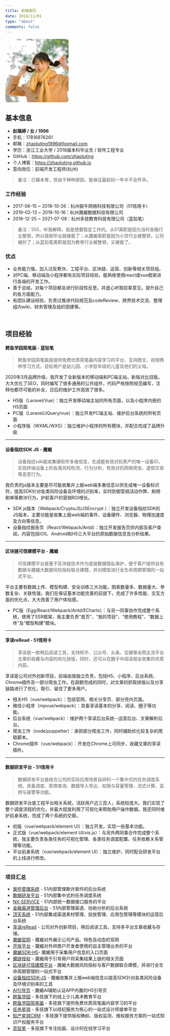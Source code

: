 ```yaml
---
title: 前端简历
date: 2018/11/01
type: "about"
comments: false
---
```


<img src="../image/work/resume_2022.jpg" style="border-radius: 8px;" width="200" height="200">

## 基本信息
- **赵璐婷 / 女 / 1996**
- 手机：17816876261
- 邮箱：<zhaoluting1996@foxmail.com>
- 学历：浙江工业大学 / 2018届本科毕业生 / 软件工程专业
- GitHub：<https://github.com/zhaoluting>
- 个人博客：<https://zhaoluting.github.io>
- 意向岗位：前端开发工程师(杭州)

> 备注：已婚未育，但由于种种原因，能保证最起码一年半不会怀孕。

### 工作经验
- 2017-06-15 ~ 2018-10-26：杭州振牛网络科技有限公司（51信用卡）
- 2019-02-13 ~ 2019-10-16：杭州魔蝎数据科技有限公司
- 2019-12-25 ~ 2021-07-08：杭州多技教育科技有限公司（蓝铅笔）

> 备注：555，听我解释，我是想要稳定工作的。从51离职是因为当时金融行业整顿，所以我刚毕业就被裁了；从魔蝎离职是因为小贷行业被整顿，公司被抄了；从蓝铅笔离职是因为教育行业被整顿，又被裁了。

### 优点
- 业务能力强，加入过反欺诈、工程平台、区块链、运营、创新等相关项目组。
- 对PC端、移动端及小程序都有实际项目经验，能熟练使用react或vue框架进行各端的开发工作。
- 善于总结，对每个项目都会进行阶段性反思，并虚心听取前辈意见，提升自己的各方面能力。
- 有团队建设经验，负责过推进代码规范及codeReview、跨界技术交流、整理组内wiki、财务管理及组织团建等。

<br/>

## 项目经验
#### 鳄鱼学园简笔画 - 蓝铅笔

> 鳄鱼学园简笔画是提供免费优质简笔画内容学习的平台，支持图文、视频两种学习方式，目标用户是幼儿园、小学低年级的儿童及他们的父母。

2020年3月品牌升级，我开发了全新版本的移动端和PC端主站，新版对比旧版，大大优化了SEO，同时编写了很多通用的公共组件，代码严格按照规范编写，注释也都尽可能的补全，日后的维护工作高效了很多。

- H5版（Laravel/Vue）：独立开发移动端主站的所有页面，以及小程序内嵌的H5页面
- PC版（Laravel/JQuery/vue）：独立开发PC端主站、维护后台系统的所有页面
- 小程序版（WXML/WXS）：独立维护小程序的所有模块，并配合完成了品牌升级

---

#### 设备指纹SDK JS - 魔蝎

> 设备指纹sdk能收集硬软件多维信息，生成能有效对抗黑产的唯一设备ID，实现终端设备上的各类风险检测、行为分析，有效对抗网络爬虫、虚假交易等恶意行为。

我负责的js版本主要是尽可能收集并上报web端多重信息以供生成唯一设备标识符，提高SDK针对各类风险设备及环境的识别率，实时防御营销活动作弊、刷榜刷单等欺诈行为，护航客户的营销ROI增长。

- SDK js版本（Webpack/CryptoJS/JSEncrypt ）：独立开发设备指纹SDK的JS版本，主要功能是收集上报web端的事件、设备硬件、浏览器、物理加速度及方向等信息。
- 设备指纹报告页（React/Webpack/Antd）：独立开发报告页供内部及客户查阅，内容包括iOS、Android和H5三大平台的原始数据信息及分析结果。

---

#### 区块链可信建模平台 - 魔蝎

> 可信建模平台是基于区块链技术作为底层数据隐私保护，便于客户提供自有数据与魔蝎大数据风险指标联合建模，并对模型进行全生命周期管理的一站式平台。

平台主要有数据上传、模型构建、安全训练三大功能，图表数量多、数据量大、参数复杂、关联性强，我们在保证基本功能完善的前提下，完成了许多性能、交互方面的优化点，大大改善了用户体验感。

- PC版（Egg/React/Webpack/Antd/ECharts）：与另一同事协作完成整个系统，使用了SSR框架，我主要负责“首页”、“我的项目”、“使用教程”、“数据上传”及“模型构建”模块。

---

#### 享读reRead - 51信用卡

> 享读是一款稍后阅读工具，支持知乎、公众号、头条、豆瓣等全网主流平台文章的收藏与内容的优化排版，同时，还可以在圈子中阅读朋友收集的优质内容。

享读是公司对外创新项目，前端由我独立负责，包括H5、小程序、后台系统、Chrome插件及一部分爬虫工作。在超额完成的同时，对文章的抓取排版以及分享链路进行了优化，吸引、留住了更多用户。

- 相关H5（vue/webpack）：包括官网、相关分享页、部分壳内页面。
- 微信小程序（mpvue/webpack）：具备享读基本的分享、阅读、圈子等功能。
- 后台系统（vue/webpack）：维护两个享读后台系统--运营后台、文章解析后台。
- 爬虫工作（node/puppetter）：承担部分爬虫工作，同时辅助优化较复杂的爬取脚本。
- Chrome插件（vue/webpack）：开发在Chrome上可同步、收藏文章的享读插件。

---

#### 数据研发平台 - 51信用卡

> 数据研发平台是结合公司的实际应用场景自研的一个集中式的任务调度系统。具备调度、即席查询、数据导入导出、权限与容量管理、流式计算、监控与报警等功能。

数据研发平台是工程平台相关系统，活跃用户近三百人，系统较庞大。我们实现了整个调度流程的优化，并最大程度利用了可视化来帮助用户操作数据。我还同时维护前身系统，完成了两个系统的交替。  

- 初版（vue/webpack/element UI）：独立开发，实现一些基本功能。
- 正式版（vue/webpack/element UI/vis.js）：与另外两同事合作完成整个系统，我主要负责各类任务的可视化管理、各类任务调度配置、任务依赖关系管理等功能。
- 平台前身系统（vue/webpack/element UI）：独立维护，同时配合研发平台的上线进行修改。

--- 

### 项目汇总
- [案件管理系统](https://zhaoluting.github.io/goodbye51/#案件管理系统) - 51内部管理欺诈案件的后台系统
- [数据研发平台](https://zhaoluting.github.io/goodbye51/#数据研发平台) - 51内部集中式的任务调度系统
- [NX-SERVICE](https://zhaoluting.github.io/goodbye51/#NX-SERVICE) - 51内部统一数据接口服务的平台
- [金融渠道管理后台](https://zhaoluting.github.io/goodbye51/#金融渠道管理后台) - 51内部管理渠道、协助分析的后台系统
- [顶天系统](https://zhaoluting.github.io/goodbye51/#顶天系统) - 51内部集成渠道素材管理、投放管理、应用包管理等模块的运营后台系统
- [享读reRead](https://zhaoluting.github.io/goodbye51/#享读reRead) - 公司对外创新项目，稍后阅读工具，支持多平台文章收藏与存储。
- [魔蝎官网](https://zhaoluting.github.io/goodbyeMoxie/#魔蝎官网) - 魔蝎对外展示公司产品、特色及动态的官网
- [开放平台](https://zhaoluting.github.io/goodbyeMoxie/#开放平台) - 魔蝎对外供商户开发者使用的自主管理业务的平台
- [魔蝎SDK-H5](https://zhaoluting.github.io/goodbyeMoxie/#魔蝎SDK-H5)- 魔蝎用于采集用户信息的入口页面
- [魔链授权](https://zhaoluting.github.io/goodbyeMoxie/#魔链授权) - 魔蝎用于引导用户将采集结果上链的相关页面
- [区块链可信建模平台](https://zhaoluting.github.io/goodbyeMoxie/#区块链可信建模平台) - 魔蝎大数据风险指标与客户数据联合建模，并进行全生命周期管理的一站式平台
- [设备指纹SDK-JS](https://zhaoluting.github.io/goodbyeMoxie/#设备指纹SDK-JS) - 魔蝎收集并上报web端信息以提高SDK针对各类风险设备及环境识别率的工具
- [AI引导页](https://zhaoluting.github.io/goodbyeMoxie/#AI引导页) - 魔蝎AI辅助认证APP内置的H5引导页
- [鳄鱼学园](https://zhaoluting.github.io/goodbyeLanqb/#鳄鱼学园) - 多技旗下的线上少儿美术教育平台
- [鳄鱼学园简笔画](https://zhaoluting.github.io/goodbyeLanqb/#鳄鱼学园简笔画) - 多技旗下提供免费优质简笔画内容学习的平台
- [任务星球](https://zhaoluting.github.io/goodbyeLanqb/#任务星球) - 多技旗下以经纪服务为核心的一站式设计师接单平台
- [知产星球CRM](https://zhaoluting.github.io/goodbyeLanqb/#知产星球CRM) - 多技旗下提供版权确权、版权监测、维权服务方案的一站式知识产权服务平台
- [蓝铅笔](https://zhaoluting.github.io/goodbyeLanqb/#蓝铅笔) - 多技旗下专注绘画、设计的在线学习平台

